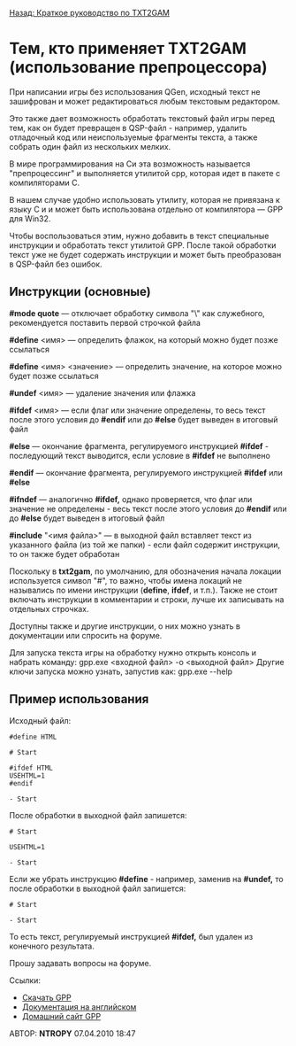 [Назад: Краткое руководство по TXT2GAM](..\..\txt2gam.md)

# Тем, кто применяет TXT2GAM (использование препроцессора)

При написании игры без использования QGen, исходный текст не зашифрован и может редактироваться любым текстовым редактором.

Это также дает возможность обработать текстовый файл игры перед тем, как он будет превращен в QSP-файл - например, удалить отладочный код или неиспользуемые фрагменты текста, а также собрать один файл из нескольких мелких.

В мире программирования на Си эта возможность называется "препроцессинг" и выполняется утилитой cpp, которая идет в пакете с компиляторами C.

В нашем случае удобно использовать утилиту, которая не привязана к языку С и и может быть использована отдельно от компилятора — GPP для Win32.

Чтобы воспользоваться этим, нужно добавить в текст специальные инструкции и обработать текст утилитой GPP. После такой обработки текст уже не будет содержать инструкции и может быть преобразован в QSP-файл без ошибок.

## Инструкции (основные)

**#mode quote** — отключает обработку символа "\\" как служебного, рекомендуется поставить первой строчкой файла

**#define** \<имя\> — определить флажок, на который можно будет позже ссылаться

**#define** \<имя\> \<значение\> — определить значение, на которое можно будет позже ссылаться

**#undef** \<имя\> — удаление значения или флажка

**#ifdef** \<имя\> — если флаг или значение определены, то весь текст после этого условия до **#endif** или до **#else** будет выведен в итоговый файл

**#else** — окончание фрагмента, регулируемого инструкцией **#ifdef** - последующий текст выводится, если условие в **#ifdef** не выполнено

**#endif** — окончание фрагмента, регулируемого инструкцией **#ifdef** или **#else**

**#ifndef** — аналогично **#ifdef,** однако проверяется, что флаг или значение не определены - весь текст после этого условия до **#endif** или до **#else** будет выведен в итоговый файл

**#include** "\<имя файла\>" — в выходной файл вставляет текст из указанного файла (из той же папки) - если файл содержит инструкции, то он также будет обработан

Поскольку в **txt2gam**, по умолчанию, для обозначения начала локации используется символ "#", то важно, чтобы имена локаций не назывались по имени инструкции (**define**, **ifdef**, и т.п.). Также не стоит включать инструкции в комментарии и строки, лучше их записывать на отдельных строчках.

Доступны также и другие инструкции, о них можно узнать в документации или спросить на форуме.

Для запуска текста игры на обработку нужно открыть консоль и набрать команду: gpp.exe \<входной файл\> -o \<выходной файл\> Другие ключи запуска можно узнать, запустив как: gpp.exe \--help

## Пример использования

Исходный файл:

``` qsp
#define HTML

# Start

#ifdef HTML
USEHTML=1
#endif

- Start
```

После обработки в выходной файл запишется:

``` qsp
# Start

USEHTML=1

- Start
```

Если же убрать инструкцию **#define** - например, заменив на **#undef,** то после обработки в выходной файл запишется:

``` qsp
# Start

- Start
```

То есть текст, регулируемый инструкцией **#ifdef,** был удален из конечного результата.

Прошу задавать вопросы на форуме.

Ссылки:

* [Скачать GPP](http://yumbrik.ru/gpp-2.24.o1.win32.zip)
* [Документация на английском](http://files.nothingisreal.com/software/gpp/gpp.html)
* [Домашний сайт GPP](http://en.nothingisreal.com/wiki/GPP)

АВТОР: **NTROPY** 07.04.2010 18:47

